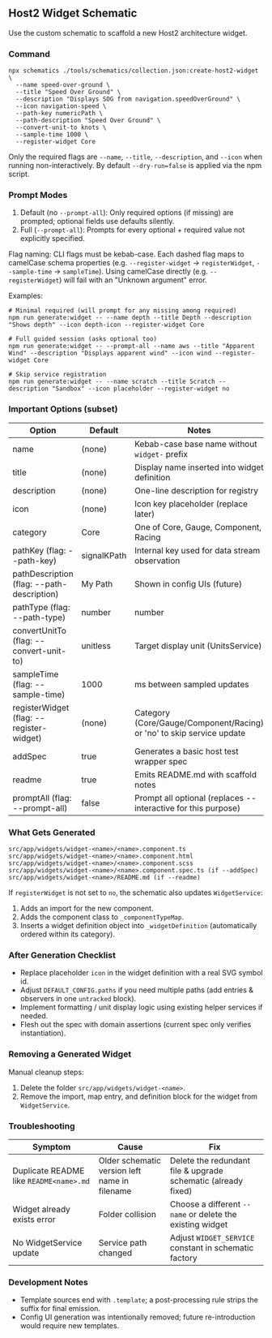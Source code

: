## Host2 Widget Schematic

Use the custom schematic to scaffold a new Host2 architecture widget.

### Command

```
npx schematics ./tools/schematics/collection.json:create-host2-widget \
  --name speed-over-ground \
  --title "Speed Over Ground" \
  --description "Displays SOG from navigation.speedOverGround" \
  --icon navigation-speed \
  --path-key numericPath \
  --path-description "Speed Over Ground" \
  --convert-unit-to knots \
  --sample-time 1000 \
  --register-widget Core
```

Only the required flags are `--name`, `--title`, `--description`, and `--icon` when running non-interactively. By default `--dry-run=false` is applied via the npm script.

### Prompt Modes

1. Default (no `--prompt-all`): Only required options (if missing) are prompted; optional fields use defaults silently.
2. Full (`--prompt-all`): Prompts for every optional + required value not explicitly specified.

Flag naming: CLI flags must be kebab-case. Each dashed flag maps to camelCase schema properties (e.g. `--register-widget` → `registerWidget`, `--sample-time` → `sampleTime`). Using camelCase directly (e.g. `--registerWidget`) will fail with an "Unknown argument" error.

Examples:
```
# Minimal required (will prompt for any missing among required)
npm run generate:widget -- --name depth --title Depth --description "Shows depth" --icon depth-icon --register-widget Core

# Full guided session (asks optional too)
npm run generate:widget -- --prompt-all --name aws --title "Apparent Wind" --description "Displays apparent wind" --icon wind --register-widget Core

# Skip service registration
npm run generate:widget -- --name scratch --title Scratch --description "Sandbox" --icon placeholder --register-widget no
```

### Important Options (subset)

| Option | Default | Notes |
| ------ | ------- | ----- |
| name | (none) | Kebab-case base name without `widget-` prefix |
| title | (none) | Display name inserted into widget definition |
| description | (none) | One-line description for registry |
| icon | (none) | Icon key placeholder (replace later) |
| category | Core | One of Core, Gauge, Component, Racing |
| pathKey (flag: --path-key) | signalKPath | Internal key used for data stream observation |
| pathDescription (flag: --path-description) | My Path | Shown in config UIs (future) |
| pathType (flag: --path-type) | number | number|string|boolean|Date |
| convertUnitTo (flag: --convert-unit-to) | unitless | Target display unit (UnitsService) |
| sampleTime (flag: --sample-time) | 1000 | ms between sampled updates |
| registerWidget (flag: --register-widget) | (none) | Category (Core/Gauge/Component/Racing) or 'no' to skip service update |
| addSpec | true | Generates a basic host test wrapper spec |
| readme | true | Emits README.md with scaffold notes |
| promptAll (flag: --prompt-all) | false | Prompt all optional (replaces --interactive for this purpose) |

### What Gets Generated

```
src/app/widgets/widget-<name>/<name>.component.ts
src/app/widgets/widget-<name>/<name>.component.html
src/app/widgets/widget-<name>/<name>.component.scss
src/app/widgets/widget-<name>/<name>.component.spec.ts (if --addSpec)
src/app/widgets/widget-<name>/README.md (if --readme)
```

If `registerWidget` is not set to `no`, the schematic also updates `WidgetService`:
1. Adds an import for the new component.
2. Adds the component class to `_componentTypeMap`.
3. Inserts a widget definition object into `_widgetDefinition` (automatically ordered within its category).

### After Generation Checklist

- Replace placeholder `icon` in the widget definition with a real SVG symbol id.
- Adjust `DEFAULT_CONFIG.paths` if you need multiple paths (add entries & observers in one `untracked` block).
- Implement formatting / unit display logic using existing helper services if needed.
- Flesh out the spec with domain assertions (current spec only verifies instantiation).

### Removing a Generated Widget

Manual cleanup steps:
1. Delete the folder `src/app/widgets/widget-<name>`.
2. Remove the import, map entry, and definition block for the widget from `WidgetService`.

### Troubleshooting

| Symptom | Cause | Fix |
| ------- | ----- | --- |
| Duplicate README like `README<name>.md` | Older schematic version left name in filename | Delete the redundant file & upgrade schematic (already fixed) |
| Widget already exists error | Folder collision | Choose a different `--name` or delete the existing widget |
| No WidgetService update | Service path changed | Adjust `WIDGET_SERVICE` constant in schematic factory |

### Development Notes

- Template sources end with `.template`; a post-processing rule strips the suffix for final emission.
- Config UI generation was intentionally removed; future re-introduction would require new templates.
